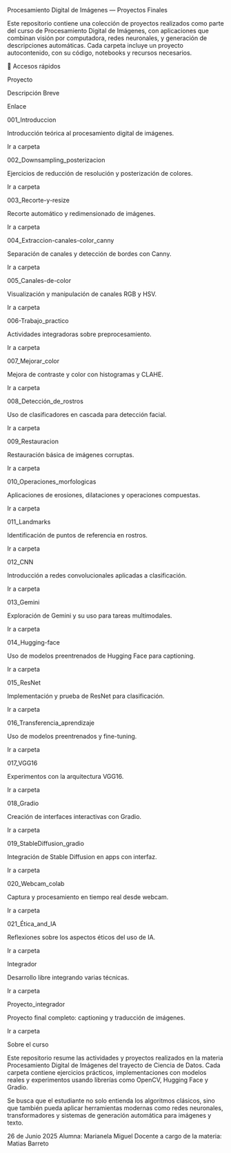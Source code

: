Procesamiento Digital de Imágenes — Proyectos Finales

Este repositorio contiene una colección de proyectos realizados como parte del curso de Procesamiento Digital de Imágenes, con aplicaciones que combinan visión por computadora, redes neuronales, y generación de descripciones automáticas. Cada carpeta incluye un proyecto autocontenido, con su código, notebooks y recursos necesarios.

🔗 Accesos rápidos

Proyecto

Descripción Breve

Enlace

001_Introduccion

Introducción teórica al procesamiento digital de imágenes.

Ir a carpeta

002_Downsampling_posterizacion

Ejercicios de reducción de resolución y posterización de colores.

Ir a carpeta

003_Recorte-y-resize

Recorte automático y redimensionado de imágenes.

Ir a carpeta

004_Extraccion-canales-color_canny

Separación de canales y detección de bordes con Canny.

Ir a carpeta

005_Canales-de-color

Visualización y manipulación de canales RGB y HSV.

Ir a carpeta

006-Trabajo_practico

Actividades integradoras sobre preprocesamiento.

Ir a carpeta

007_Mejorar_color

Mejora de contraste y color con histogramas y CLAHE.

Ir a carpeta

008_Detección_de_rostros

Uso de clasificadores en cascada para detección facial.

Ir a carpeta

009_Restauracion

Restauración básica de imágenes corruptas.

Ir a carpeta

010_Operaciones_morfologicas

Aplicaciones de erosiones, dilataciones y operaciones compuestas.

Ir a carpeta

011_Landmarks

Identificación de puntos de referencia en rostros.

Ir a carpeta

012_CNN

Introducción a redes convolucionales aplicadas a clasificación.

Ir a carpeta

013_Gemini

Exploración de Gemini y su uso para tareas multimodales.

Ir a carpeta

014_Hugging-face

Uso de modelos preentrenados de Hugging Face para captioning.

Ir a carpeta

015_ResNet

Implementación y prueba de ResNet para clasificación.

Ir a carpeta

016_Transferencia_aprendizaje

Uso de modelos preentrenados y fine-tuning.

Ir a carpeta

017_VGG16

Experimentos con la arquitectura VGG16.

Ir a carpeta

018_Gradio

Creación de interfaces interactivas con Gradio.

Ir a carpeta

019_StableDiffusion_gradio

Integración de Stable Diffusion en apps con interfaz.

Ir a carpeta

020_Webcam_colab

Captura y procesamiento en tiempo real desde webcam.

Ir a carpeta

021_Ética_and_IA

Reflexiones sobre los aspectos éticos del uso de IA.

Ir a carpeta

Integrador

Desarrollo libre integrando varias técnicas.

Ir a carpeta

Proyecto_integrador

Proyecto final completo: captioning y traducción de imágenes.

Ir a carpeta

Sobre el curso

Este repositorio resume las actividades y proyectos realizados en la materia Procesamiento Digital de Imágenes del trayecto de Ciencia de Datos. Cada carpeta contiene ejercicios prácticos, implementaciones con modelos reales y experimentos usando librerías como OpenCV, Hugging Face y Gradio.

Se busca que el estudiante no solo entienda los algoritmos clásicos, sino que también pueda aplicar herramientas modernas como redes neuronales, transformadores y sistemas de generación automática para imágenes y texto.

26 de Junio 2025
Alumna: Marianela Miguel
Docente a cargo de la materia: Matias Barreto
